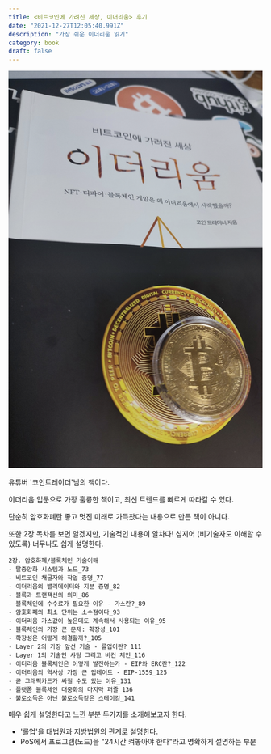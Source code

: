 ```yaml
---
title: <비트코인에 가려진 세상, 이더리움> 후기
date: "2021-12-27T12:05:40.991Z"
description: "가장 쉬운 이더리움 읽기"
category: book
draft: false
---
```


![title](./title.png) 

유튜버 '코인트레이더'님의 책이다.

이더리움 입문으로 가장 훌륭한 책이고, 최신 트렌드를 빠르게 따라갈 수 있다.

단순히 암호화폐란 좋고 멋진 미래로 가득찼다는 내용으로 만든 책이 아니다.

또한 2장 목차를 보면 알겠지만, 기술적인 내용이 알차다! 심지어 (비기술자도 이해할 수 있도록) 너무나도 쉽게 설명한다.


```
2장. 암호화폐/블록체인 기술이해
- 탈중앙화 시스템과 노드_73
- 비트코인 채굴자와 작업 증명_77
- 이더리움의 밸리데이터와 지분 증명_82
- 블록과 트랜잭션의 의미_86
- 블록체인에 수수료가 필요한 이유 - 가스란?_89
- 암호화폐의 최소 단위는 소수점이다_93
- 이더리움 가스값이 높은데도 계속해서 사용되는 이유_95
- 블록체인의 가장 큰 문제: 확장성_101
- 확장성은 어떻게 해결할까?_105
- Layer 2의 가장 앞선 기술 - 롤업이란?_111
- Layer 1의 기술인 샤딩 그리고 비컨 체인_116
- 이더리움 블록체인은 어떻게 발전하는가 - EIP와 ERC란?_122
- 이더리움의 역사상 가장 큰 업데이트 - EIP-1559_125
- 곧 그래픽카드가 싸질 수도 있는 이유_131
- 플랫폼 블록체인 대중화의 마지막 퍼즐_136
- 불로소득은 아닌 불로소득같은 스테이킹_141
```

매우 쉽게 설명한다고 느낀 부분 두가지를 소개해보고자 한다.
- '롤업'을 대법원과 지방법원의 관계로 설명한다.
- PoS에서 프로그램(노드)을 "24시간 켜놓아야 한다"라고 명확하게 설명하는 부분

